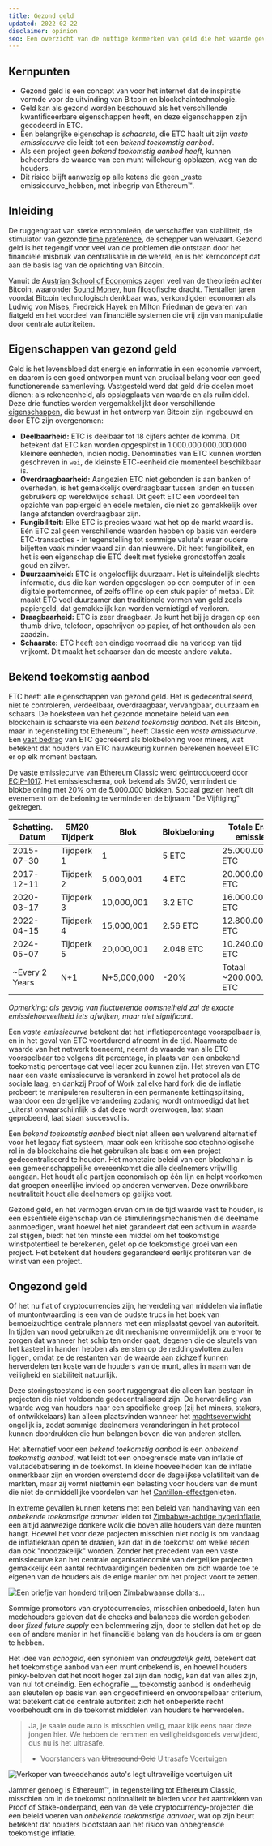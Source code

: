 ```yaml
---
title: Gezond geld
updated: 2022-02-22
disclaimer: opinion
seo: Een overzicht van de nuttige kenmerken van geld die het waarde geven, en hoe sommige blockchains, waaronder Ethereum Classic en Bitcoin, deze kenmerken bewust toepassen op hun monetaire beleid om decentralisatie en duurzaamheid te garanderen.
---
```


## Kernpunten

- Gezond geld is een concept van voor het internet dat de inspiratie vormde voor de uitvinding van Bitcoin en blockchaintechnologie.
- Geld kan als gezond worden beschouwd als het verschillende kwantificeerbare eigenschappen heeft, en deze eigenschappen zijn gecodeerd in ETC.
- Een belangrijke eigenschap is _schaarste_, die ETC haalt uit zijn _vaste emissiecurve_ die leidt tot een _bekend toekomstig aanbod_.
- Als een project geen _bekend toekomstig aanbod heeft_, kunnen beheerders de waarde van een munt willekeurig opblazen, weg van de houders.
- Dit risico blijft aanwezig op alle ketens die geen _vaste emissiecurve_hebben, met inbegrip van Ethereum™.

## Inleiding

De ruggengraat van sterke economieën, de verschaffer van stabiliteit, de stimulator van gezonde [time preference](https://www.youtube.com/watch?v=k5XbLm3pEfI), de schepper van welvaart. Gezond geld is het tegengif voor veel van de problemen die ontstaan door het financiële misbruik van centralisatie in de wereld, en is het kernconcept dat aan de basis lag van de oprichting van Bitcoin.

Vanuit de [Austrian School of Economics](https://mises.org/topics/bitcoin) zagen veel van de theorieën achter Bitcoin, waaronder [Sound Money](https://mises.org/library/principle-sound-money), hun filosofische dracht. Tientallen jaren voordat Bitcoin technologisch denkbaar was, verkondigden economen als Ludwig von Mises, Fredreick Hayek en Milton Friedman de gevaren van fiatgeld en het voordeel van financiële systemen die vrij zijn van manipulatie door centrale autoriteiten.

## Eigenschappen van gezond geld

Geld is het levensbloed dat energie en informatie in een economie vervoert, en daarom is een goed ontworpen munt van cruciaal belang voor een goed functionerende samenleving. Vastgesteld werd dat geld drie doelen moet dienen: als rekeneenheid, als opslagplaats van waarde en als ruilmiddel. Deze drie functies worden vergemakkelijkt door verschillende [eigenschappen](https://cryptowhat.com/properties-of-sound-money/), die bewust in het ontwerp van Bitcoin zijn ingebouwd en door ETC zijn overgenomen:

- **Deelbaarheid:** ETC is deelbaar tot 18 cijfers achter de komma. Dit betekent dat ETC kan worden opgesplitst in 1.000.000.000.000.000 kleinere eenheden, indien nodig. Denominaties van ETC kunnen worden geschreven in `wei`, de kleinste ETC-eenheid die momenteel beschikbaar is.
- **Overdraagbaarheid:** Aangezien ETC niet gebonden is aan banken of overheden, is het gemakkelijk overdraagbaar tussen landen en tussen gebruikers op wereldwijde schaal. Dit geeft ETC een voordeel ten opzichte van papiergeld en edele metalen, die niet zo gemakkelijk over lange afstanden overdraagbaar zijn.
- **Fungibiliteit:** Elke ETC is precies waard wat het op de markt waard is. Eén ETC zal geen verschillende waarden hebben op basis van eerdere ETC-transacties - in tegenstelling tot sommige valuta's waar oudere biljetten vaak minder waard zijn dan nieuwere. Dit heet fungibiliteit, en het is een eigenschap die ETC deelt met fysieke grondstoffen zoals goud en zilver.
- **Duurzaamheid:** ETC is ongelooflijk duurzaam. Het is uiteindelijk slechts informatie, dus die kan worden opgeslagen op een computer of in een digitale portemonnee, of zelfs offline op een stuk papier of metaal. Dit maakt ETC veel duurzamer dan traditionele vormen van geld zoals papiergeld, dat gemakkelijk kan worden vernietigd of verloren.
- **Draagbaarheid:** ETC is zeer draagbaar. Je kunt het bij je dragen op een thumb drive, telefoon, opschrijven op papier, of het onthouden als een zaadzin.
- **Schaarste:** ETC heeft een eindige voorraad die na verloop van tijd vrijkomt. Dit maakt het schaarser dan de meeste andere valuta.

## Bekend toekomstig aanbod

ETC heeft alle eigenschappen van gezond geld. Het is gedecentraliseerd, niet te controleren, verdeelbaar, overdraagbaar, vervangbaar, duurzaam en schaars. De hoeksteen van het gezonde monetaire beleid van een blockchain is schaarste via een _bekend toekomstig aanbod_. Net als Bitcoin, maar in tegenstelling tot Ethereum™, heeft Classic een _vaste emissiecurve_. Een [vast bedrag](https://etcis.money/) van ETC gecreëerd als blokbeloning voor miners, wat betekent dat houders van ETC nauwkeurig kunnen berekenen hoeveel ETC er op elk moment bestaan.

De vaste emissiecurve van Ethereum Classic werd geïntroduceerd door [ECIP-1017](https://ecips.ethereumclassic.org/ECIPs/ecip-1017). Het emissieschema, ook bekend als 5M20, vermindert de blokbeloning met 20% om de 5.000.000 blokken. Sociaal gezien heeft dit evenement om de beloning te verminderen de bijnaam "De Vijftiging" gekregen.

| Schatting. Datum | 5M20 Tijdperk | Blok        | Blokbeloning | Totale Era-emissie      |
| ---------------- | ------------- | ----------- | ------------ | ----------------------- |
| 2015-07-30       | Tijdperk 1    | 1           | 5 ETC        | 25.000.000 ETC          |
| 2017-12-11       | Tijdperk 2    | 5,000,001   | 4 ETC        | 20.000.000 ETC          |
| 2020-03-17       | Tijdperk 3    | 10,000,001  | 3.2 ETC      | 16.000.000 ETC          |
| 2022-04-15       | Tijdperk 4    | 15,000,001  | 2.56 ETC     | 12.800.000 ETC          |
| 2024-05-07       | Tijdperk 5    | 20,000,001  | 2.048 ETC    | 10.240.000 ETC          |
| ~Every 2 Years   | N+1           | N+5,000,000 | -20%         | Totaal ~200.000.000 ETC |

_Opmerking: als gevolg van fluctuerende oomsnelheid zal de exacte emissiehoeveelheid iets afwijken, maar niet significant._

Een _vaste emissiecurve_ betekent dat het inflatiepercentage voorspelbaar is, en in het geval van ETC voortdurend afneemt in de tijd. Naarmate de waarde van het netwerk toeneemt, neemt de waarde van alle ETC voorspelbaar toe volgens dit percentage, in plaats van een onbekend toekomstig percentage dat veel lager zou kunnen zijn. </em> Het streven van ETC naar een vaste emissiecurve is verankerd in zowel het protocol als de sociale laag, en dankzij Proof of Work zal elke hard fork die de inflatie probeert te manipuleren resulteren in een permanente kettingsplitsing, waardoor een dergelijke verandering zodanig wordt ontmoedigd dat het _uiterst onwaarschijnlijk is dat deze wordt overwogen, laat staan geprobeerd, laat staan succesvol is.</p>

Een _bekend toekomstig aanbod_ biedt niet alleen een welvarend alternatief voor het legacy fiat systeem, maar ook een kritische sociotechnologische rol in de blockchains die het gebruiken als basis om een project gedecentraliseerd te houden. Het monetaire beleid van een blockchain is een gemeenschappelijke overeenkomst die alle deelnemers vrijwillig aangaan. Het houdt alle partijen economisch op één lijn en helpt voorkomen dat groepen oneerlijke invloed op anderen verwerven. Deze onwrikbare neutraliteit houdt alle deelnemers op gelijke voet.

Gezond geld, en het vermogen ervan om in de tijd waarde vast te houden, is een essentiële eigenschap van de stimuleringsmechanismen die deelname aanmoedigen, want hoewel het niet garandeert dat een activum in waarde zal stijgen, biedt het ten minste een middel om het toekomstige winstpotentieel te berekenen, gelet op de toekomstige groei van een project. Het betekent dat houders gegarandeerd eerlijk profiteren van de winst van een project.

## Ongezond geld

Of het nu fiat of cryptocurrencies zijn, herverdeling van middelen via inflatie of muntontwaarding is een van de oudste trucs in het boek van bemoeizuchtige centrale planners met een misplaatst gevoel van autoriteit. In tijden van nood gebruiken ze dit mechanisme onvermijdelijk om ervoor te zorgen dat wanneer het schip ten onder gaat, degenen die de sleutels van het kasteel in handen hebben als eersten op de reddingsvlotten zullen liggen, omdat ze de restanten van de waarde aan zichzelf kunnen herverdelen ten koste van de houders van de munt, alles in naam van de veiligheid en stabiliteit natuurlijk.

Deze storingstoestand is een soort ruggengraat die alleen kan bestaan in projecten die niet voldoende gedecentraliseerd zijn. De herverdeling van waarde weg van houders naar een specifieke groep (zij het miners, stakers, of ontwikkelaars) kan alleen plaatsvinden wanneer het [machtsevenwicht](/why-classic/decentralism#balancing-power) ongelijk is, zodat sommige deelnemers veranderingen in het protocol kunnen doordrukken die hun belangen boven die van anderen stellen.

Het alternatief voor een _bekend toekomstig aanbod_ is een _onbekend toekomstig aanbod_, wat leidt tot een onbegrensde mate van inflatie of valutadebatisering in de toekomst. In kleine hoeveelheden kan de inflatie onmerkbaar zijn en worden overstemd door de dagelijkse volatiliteit van de markten, maar zij vormt niettemin een belasting voor houders van de munt die niet de onmiddellijke voordelen van het [Cantillon-effect](https://cointelegraph.com/explained/from-cash-to-crypto-the-cantillon-effect-vs-the-nakamoto-effect)genieten.

In extreme gevallen kunnen ketens met een beleid van handhaving van een _onbekende toekomstige aanvoer_ leiden tot [Zimbabwe-achtige hyperinflatie](https://en.wikipedia.org/wiki/Hyperinflation_in_Zimbabwe), een altijd aanwezige donkere wolk die boven alle houders van deze munten hangt. Hoewel het voor deze projecten misschien niet nodig is om vandaag de inflatiekraan open te draaien, kan dat in de toekomst om welke reden dan ook "noodzakelijk" worden. [](/why-classic/proof-of-work#the-apr-arms-race) Zonder het precedent van een vaste emissiecurve kan het centrale organisatiecomité van dergelijke projecten gemakkelijk een aantal rechtvaardigingen bedenken om zich waarde toe te eigenen van de houders als de enige manier om het project voort te zetten.

![Een briefje van honderd triljoen Zimbabwaanse dollars...](./zimbabwedollar.jpg)

Sommige promotors van cryptocurrencies, misschien onbedoeld, laten hun medehouders geloven dat de checks and balances die worden geboden door _fixed future supply_ een belemmering zijn, door te stellen dat het op de een of andere manier in het financiële belang van de houders is om er geen te hebben.

Het idee van _echogeld_, een synoniem van _ondeugdelijk geld_, betekent dat het toekomstige aanbod van een munt onbekend is, en hoewel houders pinky-beloven dat het nooit hoger zal zijn dan nodig, kan dat van alles zijn, van nul tot oneindig. Een echografie __ toekomstig aanbod is onderhevig aan sleutelen op basis van een ongedefinieerd en onvoorspelbaar criterium, wat betekent dat de centrale autoriteit zich het onbeperkte recht voorbehoudt om in de toekomst middelen van houders te herverdelen.

> Ja, je saaie oude auto is misschien veilig, maar kijk eens naar deze jongen hier. We hebben de remmen en veiligheidsgordels verwijderd, dus nu is het ultrasafe.
> 
> - Voorstanders van ~~Ultrasound Geld~~ Ultrasafe Voertuigen

![Verkoper van tweedehands auto's legt ultraveilige voertuigen uit](./ultrasafe.jpg)

Jammer genoeg is Ethereum™, in tegenstelling tot Ethereum Classic, misschien om in de toekomst optionaliteit te bieden voor het aantrekken van Proof of Stake-onderpand, een van de vele cryptocurrency-projecten die een beleid voeren van _onbekende toekomstige aanvoer_, wat op zijn beurt betekent dat houders blootstaan aan het risico van onbegrensde toekomstige inflatie.

